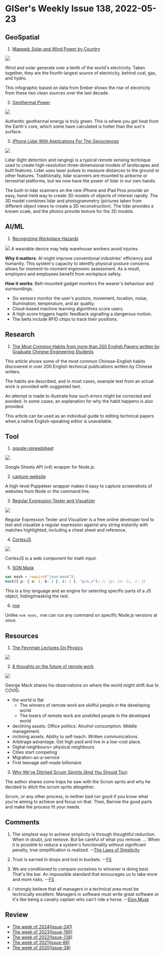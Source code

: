 # GISer's Weekly Issue 138, 2022-05-23

## GeoSpatial

1. [Mapped: Solar and Wind Power by Country](https://www.visualcapitalist.com/mapped-solar-and-wind-power-by-country/)

![](https://www.visualcapitalist.com/wp-content/uploads/2022/05/VCE_Mapped_Solar_Wind_Power-1.jpg)

Wind and solar generate over a tenth of the world's electricity. Taken together, they are the fourth-largest source of electricity, behind coal, gas, and hydro.

This infographic based on data from Ember shows the rise of electricity from these two clean sources over the last decade.

2. [Geothermal Power](https://www.treehugger.com/geothermal-drilling-technology-quaise-energy-5219924)

![](https://cdn.beekka.com/blogimg/asset/202202/bg2022022606.webp)

Authentic geothermal energy is truly green. This is where you get heat from the Earth's core, which some have calculated is hotter than the sun's surface.

3. [iPhone Lidar With Applications For The Geosciences](https://opentopography.org/blog/iphone-lidar-applications-geosciences)

![](https://object.cloud.sdsc.edu/v1/AUTH_opentopography/www/images/iPhoneLidar/RockScan.png)

Lidar (light detection and ranging) is a typical remote sensing technique used to create high-resolution three-dimensional models of landscapes and built features. Lidar uses laser pulses to measure distances to the ground or other features. Traditionally, lidar scanners are mounted to airborne or terrestrial platforms, but we now have the power of lidar in our own hands.

The built-in lidar scanners on the new iPhone and iPad Pros provide an easy, hand-held way to create 3D models of objects of interest rapidly. The 3D model combines lidar and photogrammetry (pictures taken from different object views to create a 3D reconstruction). The lidar provides a known scale, and the photos provide texture for the 3D models.

## AI/ML

1. [Recognizing Workplace Hazards](https://read.deeplearning.ai/the-batch/issue-145/)

![](https://dl-staging-website.ghost.io/content/images/2022/05/ezgif.com-gif-maker--25--1.gif)
A wearable device may help warehouse workers avoid injuries.

**Why it matters**: AI might improve conventional industries' efficiency and humanity. This system's capacity to identify physical posture concerns allows for moment-to-moment ergonomic assessment. As a result, employers and employees benefit from workplace safety.

**How it works**: Belt-mounted gadget monitors the wearer's behaviour and surroundings.

- Six sensors monitor the user's posture, movement, location, noise, illumination, temperature, and air quality.
- Cloud-based machine learning algorithms score users.
- A high score triggers haptic feedback signalling a dangerous motion.
- The belts include RFID chips to track their positions.

## Research

1. [The Most Common Habits from more than 200 English Papers written by Graduate Chinese Engineering Students](https://papertalks.org/p/resources/Academic/EnglishWritingSkills/MostCommonEnglishWritingHabitsOfChinese.pdf)

This article shows some of the most common Chinese-English habits discovered in over 200 English technical publications written by Chinese writers.

The habits are described, and in most cases, example text from an actual work is provided with suggested text.

An attempt is made to illustrate how such errors might be corrected and avoided. In some cases, an explanation for why the habit happens is also provided.

This article can be used as an individual guide to editing technical papers when a native English-speaking editor is unavailable.

## Tool

1. [google-spreadsheet](google-spreadsheet)

![](https://res.cloudinary.com/cpress/image/upload/w_1280,e_sharpen:60/zrezug7hiyv5p8aikjlp.jpg)

Google Sheets API (v4) wrapper for Node.js.

2. [capture-website](https://github.com/sindresorhus/capture-website)

A high-level Puppeteer wrapper makes it easy to capture screenshots of websites from Node or the command line.

3. [Regular Expression Tester and Visualizer](https://devtoolcafe.com/tools/regex#!flags=img&re=)

![](https://cdn.beekka.com/blogimg/asset/202205/bg2022051803.webp)

Regular Expression Tester and Visualizer is a free online developer tool to test and visualize a regular expression against any string instantly with matches highlighted, including a cheat sheet and reference.

4. [CortexJS](https://cortexjs.io/mathlive/)

![](https://cdn.beekka.com/blogimg/asset/202203/bg2022033103.webp)

CortexJS is a web component for math input.

5. [SON Mask](https://github.com/nemtsov/json-mask)

```ts
var mask = require("json-mask");
mask({ p: { a: 1, b: 2 }, z: 1 }, "p/a,z"); // {p: {a: 1}, z: 1}
```

This is a tiny language and an engine for selecting specific parts of a JS object, hiding/masking the rest.

6. [nve](https://github.com/ehmicky/nve)

Unlike `nvm exec,` nve can run any command on specific Node.js versions at once.

## Resources

1. [The Feynman Lectures On Physics](https://www.feynmanlectures.caltech.edu/)

![](https://cdn.beekka.com/blogimg/asset/202203/bg2022032505.webp)

2. [8 thoughts on the future of remote work](https://twitter.com/george__mack/status/1519708063510409218)

![](https://pbs.twimg.com/media/FRcWbcXVgAApF_a?format=jpg&name=medium)

George Mack shares his observations on where the world might shift due to COVID.

- the world is flat
  - The winners of remote work are skillful people in the developing world
  - The losers of remote work are unskilled people in the developed world
- declining assets. Office politics. Alcohol consumption. Middle management.
- inclining assets. Ability to self-teach. Written communications.
- Arbitrage advantage. Get high paid and live in a low-cost place.
- Digital neighbours> physical neighbours
- Cities start competing
- Migration-as-a-service
- First teenage self-made billionaire

3. [Why We've Ditched Scrum Sprints (And You Should Too)](https://medium.com/@michalikmartin/why-we've-ditched-scrum-sprints-and-you-should-too-cdf5678e5199)

The author shares some traps he saw with the Scrum sprits and why he decided to ditch the scrum sprits altogether.

Scrum, or any other process, is neither bad nor good if you know what you're aiming to achieve and focus on that. Then, Barrow the good parts and make the process fit your needs.

## Comments

1. The simplest way to achieve simplicity is through thoughtful reduction. When in doubt, just remove. But be careful of what you remove. … When it is possible to reduce a system's functionality without significant penalty, true simplification is realized.
   --[The Laws of Simplicity](https://fs.blog/the-laws-of-simplicity/)

2. Trust is earned in drops and lost in buckets.
   --[FS](https://fs.blog/brain-food/may-8-2022/)

3. We are conditioned to compare ourselves to whoever is doing best. That's the bar. An impossible standard that encourages us to take more and more risks.
   --[FS](https://fs.blog/brain-food/may-8-2022/)

4. I strongly believe that all managers in a technical area must be technically excellent. Managers in software must write great software or it's like being a cavalry captain who can't ride a horse.
   --[Elon Musk](https://twitter.com/elonmusk/status/1522609829553971200)

## Review

- [The week of 2024(Issue-241)](../2024/issue-241.md)
- [The week of 2023(Issue-190)](../2023/issue-190.md)
- [The week of 2022(Issue-138)](../2022/issue-138.md)
- [The week of 2021(Issue-86)](../2021/issue-86.md)
- [The week of 2020(Issue-38)](../2020/issue-38.md)
